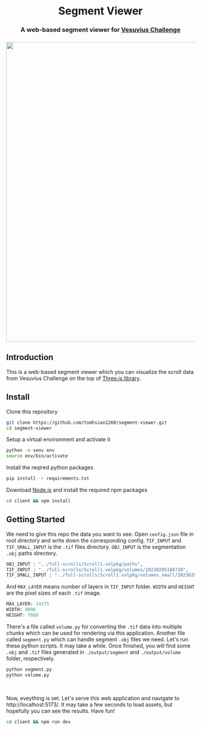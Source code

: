<h1 align="center">Segment Viewer</h1>

<h3 align="center">
A web-based segment viewer for <a href="https://scrollprize.org/" target="_blank">Vesuvius Challenge</a>
<h3/>

<p align="center">
    <img src="https://github.com/tomhsiao1260/volume-viewer/assets/31985811/95c8ce73-065c-4267-a8e9-f2f2274c071d" width="800px"/>
</p>

## Introduction

This is a web-based segment viewer which you can visualize the scroll data from Vesuvius Challenge on the top of [Three.js library](https://threejs.org/).

## Install

Clone this repository
```bash
git clone https://github.com/tomhsiao1260/segment-viewer.git
cd segment-viewer
```

Setup a virtual environment and activate it
```bash
python -m venv env
source env/bin/activate
```

Install the reqired python packages
```bash
pip install -r requirements.txt
```

Download [Node.js](https://nodejs.org/en/download/) and install the required npm packages
```bash
cd client && npm install
```

## Getting Started

We need to give this repo the data you want to see. Open `config.json` file in root directory and write down the corresponding config. `TIF_INPUT` and `TIF_SMALL_INPUT` is the `.tif` files directory. `OBJ_INPUT` is the segmentation `.obj` paths directory.

```python
OBJ_INPUT : "../full-scrolls/Scroll1.volpkg/paths",
TIF_INPUT : "../full-scrolls/Scroll1.volpkg/volumes/20230205180739",
TIF_SMALL_INPUT : "../full-scrolls/Scroll1.volpkg/volumes_small/20230205180739"
```

And `MAX_LAYER` means number of layers in `TIF_INPUT` folder. `WIDTH` and `HEIGHT` are the pixel sizes of each `.tif` image.

```python
MAX_LAYER: 14375
WIDTH: 8096
HEIGHT: 7888
```

There's a file called `volume.py` for converting the `.tif` data into multiple chunks which can be used for rendering via this application. Another file called `segment.py` which can handle segment `.obj` files we need. Let's run these python scripts. It may take a while. Once finished, you will find some `.obj` and `.tif` files generated in `./output/segment` and `./output/volume` folder, respectively.

```python
python segment.py
python volume.py
```

<br />

Now, eveything is set. Let's serve this web application and navigate to http://localhost:5173/. It may take a few seconds to load assets, but hopefully you can see the results. Have fun!

```bash
cd client && npm run dev
```

